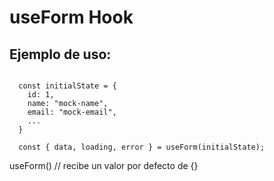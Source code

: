 # useForm Hook

## Ejemplo de uso:


```

  const initialState = {
    id: 1,
    name: "mock-name",
    email: "mock-email",
    ...
  }

  const { data, loading, error } = useForm(initialState);
```

useForm() // recibe un valor por defecto de {}